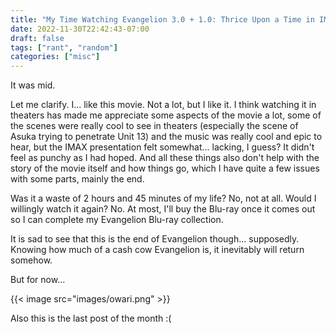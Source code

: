 ```yaml
---
title: "My Time Watching Evangelion 3.0 + 1.0: Thrice Upon a Time in IMAX."
date: 2022-11-30T22:42:43-07:00
draft: false
tags: ["rant", "random"]
categories: ["misc"]
---
```


It was mid.     

Let me clarify. I... like this movie. Not a lot, but I like it. I think watching it in theaters has made me appreciate some aspects of the movie a lot, some of the scenes were really cool to see in theaters (especially the scene of Asuka trying to penetrate Unit 13) and the music was really cool and epic to hear, but the IMAX presentation felt somewhat... lacking, I guess? It didn't feel as punchy as I had hoped. And all these things also don't help with the story of the movie itself and how things go, which I have quite a few issues with some parts, mainly the end.        

Was it a waste of 2 hours and 45 minutes of my life? No, not at all. Would I willingly watch it again? No. At most, I'll buy the Blu-ray once it comes out so I can complete my Evangelion Blu-ray collection. 

It is sad to see that this is the end of Evangelion though... supposedly. Knowing how much of a cash cow Evangelion is, it inevitably will return somehow.      

But for now...    

{{< image src="images/owari.png" >}}

Also this is the last post of the month :(